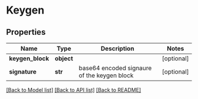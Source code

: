 # Keygen

## Properties
Name | Type | Description | Notes
------------ | ------------- | ------------- | -------------
**keygen_block** | **object** |  | [optional] 
**signature** | **str** | base64 encoded signaure of the keygen block | [optional] 

[[Back to Model list]](../README.md#documentation-for-models) [[Back to API list]](../README.md#documentation-for-api-endpoints) [[Back to README]](../README.md)


